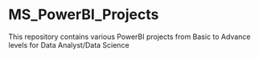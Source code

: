 # MS_PowerBI_Projects
This repository contains various PowerBI projects from Basic to Advance levels for Data Analyst/Data Science
